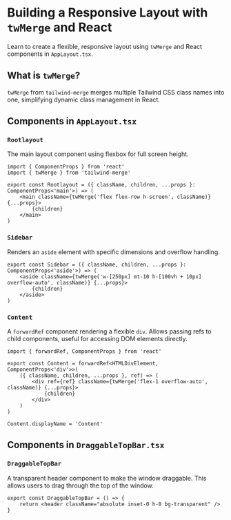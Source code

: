 # Building a Responsive Layout with `twMerge` and React

Learn to create a flexible, responsive layout using `twMerge` and React components in `AppLayout.tsx`.

## What is `twMerge`?

`twMerge` from `tailwind-merge` merges multiple Tailwind CSS class names into one, simplifying dynamic class management in React.

## Components in `AppLayout.tsx`

### `Rootlayout`

The main layout component using flexbox for full screen height.

```tsx
import { ComponentProps } from 'react'
import { twMerge } from 'tailwind-merge'

export const Rootlayout = ({ className, children, ...props }: ComponentProps<'main'>) => (
    <main className={twMerge('flex flex-row h-screen', className)} {...props}>
        {children}
    </main>
)
```

### `Sidebar`

Renders an `aside` element with specific dimensions and overflow handling.

```tsx
export const Sidebar = ({ className, children, ...props }: ComponentProps<'aside'>) => (
    <aside className={twMerge('w-[250px] mt-10 h-[100vh + 10px] overflow-auto', className)} {...props}>
        {children}
    </aside>
)
```

### `Content`

A `forwardRef` component rendering a flexible `div`. Allows passing refs to child components, useful for accessing DOM elements directly.

```tsx
import { forwardRef, ComponentProps } from 'react'

export const Content = forwardRef<HTMLDivElement, ComponentProps<'div'>>(
    ({ className, children, ...props }, ref) => (
        <div ref={ref} className={twMerge('flex-1 overflow-auto', className)} {...props}>
            {children}
        </div>
    )
)

Content.displayName = 'Content'
```

## Components in `DraggableTopBar.tsx`

### `DraggableTopBar`

A transparent header component to make the window draggable. This allows users to drag through the top of the window.

```tsx
export const DraggableTopBar = () => {
    return <header className="absolute inset-0 h-8 bg-transparent" />
}
```

